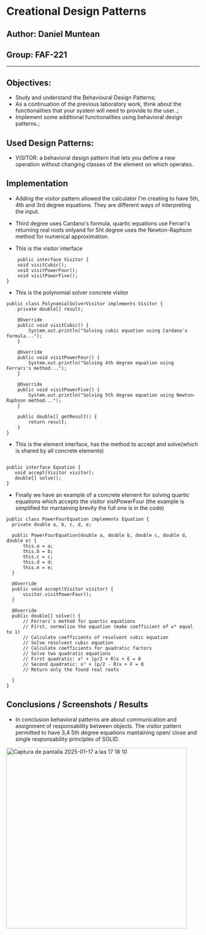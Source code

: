 # Creational Design Patterns


## Author: Daniel Muntean
## Group: FAF-221



----

## Objectives:

* Study and understand the Behavioural Design Patterns;
* As a continuation of the previous laboratory work, think about the functionalities that your system will need to provide to the user..;
* Implement some additional functionalities using behavioral design patterns.;


## Used Design Patterns: 

* VISITOR: a behavioral design pattern that lets you define a new operation without changing classes of the element on which operates. 


## Implementation

* Adding the visitor pattern allowed the calculator I'm creating to have 5th, 4th and 3rd degree equations. They are different ways of interpreting the input.
* Third degree uses Cardano's formula, quartic equations use Ferrari's returning real roots onlyand for 5ht degree uses the Newton-Raphson method for numerical approximation.


* This is the visitor interface

```
    public interface Visitor {
    void visitCubic();
    void visitPowerFour();
    void visitPowerFive();
}

```
* This is the polynomial solver concrete visitor

```
public class PolynomialSolverVisitor implements Visitor {
    private double[] result;

    @Override
    public void visitCubic() {
        System.out.println("Solving cubic equation using Cardano's formula...");
    }

    @Override
    public void visitPowerFour() {
        System.out.println("Solving 4th degree equation using Ferrari's method...");
    }

    @Override
    public void visitPowerFive() {
        System.out.println("Solving 5th degree equation using Newton-Raphson method...");
    }

    public double[] getResult() {
        return result;
    }
}

```
* This is the element interface, has the method to accept and solve(which is shared by all concrete elements) 
 ```

public interface Equation {
    void accept(Visitor visitor);
    double[] solve();
}

```
*  Finally we have an example of a concrete element for solving quartic equations which accepts the visitor visitPowerFour (the example is simplified for mantaining brevity the full one is in the code)
  ```
public class PowerFourEquation implements Equation {
    private double a, b, c, d, e;

    public PowerFourEquation(double a, double b, double c, double d, double e) {
        this.a = a;
        this.b = b;
        this.c = c;
        this.d = d;
        this.e = e;
    }

    @Override
    public void accept(Visitor visitor) {
        visitor.visitPowerFour();
    }

    @Override
    public double[] solve() {
        // Ferrari's method for quartic equations
        // First, normalize the equation (make coefficient of x⁴ equal to 1)
        // Calculate coefficients of resolvent cubic equation
        // Solve resolvent cubic equation
        // Calculate coefficients for quadratic factors
        // Solve two quadratic equations
        // First quadratic: x² + (p/2 + R)x + E = 0
        // Second quadratic: x² + (p/2 - R)x + F = 0
        // Return only the found real roots
        
    }
}
```




## Conclusions / Screenshots / Results
* In conclusion behavioral patterns are about communication and assignment of responsability between objects. The visitor pattern permitted to have 3,4 5th degree equations mantaining open/ close and single responsability principles of SOLID.


<img width="471" alt="Captura de pantalla 2025-01-17 a las 17 16 10" src="https://github.com/user-attachments/assets/2357a012-c0e9-4b60-aa19-d3fcab244401" />

